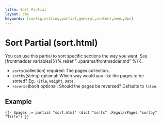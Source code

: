 ```yaml
---
title: Sort Partial
layout: doc
keywords: [config,writing,partial,general,content,menu,doc]
---
```

# Sort Partial (sort.html)
You can use this partial to sort specific sections the way you want. See [frontmadder variables]({{% relref "../params/frontmadder.md" %}}).
- `sorts`(collection) required: The pages collection.
- `sortby`(string) optional: Which way would you like the pages to be sorted? Eg, `Title`, `Weight`, `Date`.
- `reverse`(bool) optional: Should the pages be reversed? Defaults to `false`.

## Example
```go-html-template
{{- $pages := partial "sort.html" (dict "sorts" .RegularPages "sortby" "Title") }}
```
